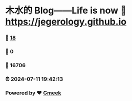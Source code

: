 # 木水的 Blog——Life is now :link: https://jegerology.github.io 
### :page_facing_up: [18](https://jegerology.github.io/tag.html) 
### :speech_balloon: 0 
### :hibiscus: 16706 
### :alarm_clock: 2024-07-11 19:42:13 
### Powered by :heart: [Gmeek](https://github.com/Meekdai/Gmeek)
